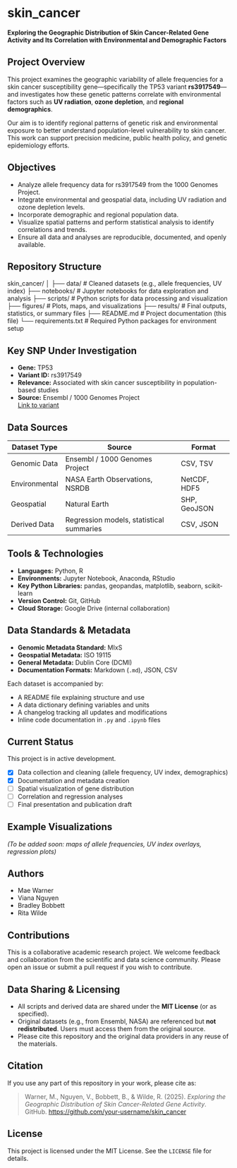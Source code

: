 # skin_cancer

**Exploring the Geographic Distribution of Skin Cancer-Related Gene Activity and Its Correlation with Environmental and Demographic Factors**

## Project Overview

This project examines the geographic variability of allele frequencies for a skin cancer susceptibility gene—specifically the TP53 variant **rs3917549**—and investigates how these genetic patterns correlate with environmental factors such as **UV radiation**, **ozone depletion**, and **regional demographics**. 

Our aim is to identify regional patterns of genetic risk and environmental exposure to better understand population-level vulnerability to skin cancer. This work can support precision medicine, public health policy, and genetic epidemiology efforts.

## Objectives

- Analyze allele frequency data for rs3917549 from the 1000 Genomes Project.
- Integrate environmental and geospatial data, including UV radiation and ozone depletion levels.
- Incorporate demographic and regional population data.
- Visualize spatial patterns and perform statistical analysis to identify correlations and trends.
- Ensure all data and analyses are reproducible, documented, and openly available.

## Repository Structure

skin_cancer/
│
├── data/                # Cleaned datasets (e.g., allele frequencies, UV index)
├── notebooks/           # Jupyter notebooks for data exploration and analysis
├── scripts/             # Python scripts for data processing and visualization
├── figures/             # Plots, maps, and visualizations
├── results/             # Final outputs, statistics, or summary files
├── README.md            # Project documentation (this file)
└── requirements.txt     # Required Python packages for environment setup


## Key SNP Under Investigation

- **Gene:** TP53
- **Variant ID:** rs3917549
- **Relevance:** Associated with skin cancer susceptibility in population-based studies
- **Source:** Ensembl / 1000 Genomes Project  
  [Link to variant](https://www.ensembl.org/Homo_sapiens/Variation/Explore?r=17:7571720-7571720;v=rs3917549)

## Data Sources

| Dataset Type     | Source                                     | Format       |
|------------------|--------------------------------------------|--------------|
| Genomic Data     | Ensembl / 1000 Genomes Project             | CSV, TSV     |
| Environmental    | NASA Earth Observations, NSRDB             | NetCDF, HDF5 |
| Geospatial       | Natural Earth                              | SHP, GeoJSON |
| Derived Data     | Regression models, statistical summaries   | CSV, JSON    |

## Tools & Technologies

- **Languages:** Python, R  
- **Environments:** Jupyter Notebook, Anaconda, RStudio  
- **Key Python Libraries:** pandas, geopandas, matplotlib, seaborn, scikit-learn  
- **Version Control:** Git, GitHub  
- **Cloud Storage:** Google Drive (internal collaboration)

## Data Standards & Metadata

- **Genomic Metadata Standard:** MIxS  
- **Geospatial Metadata:** ISO 19115  
- **General Metadata:** Dublin Core (DCMI)  
- **Documentation Formats:** Markdown (`.md`), JSON, CSV  

Each dataset is accompanied by:
- A README file explaining structure and use
- A data dictionary defining variables and units
- A changelog tracking all updates and modifications
- Inline code documentation in `.py` and `.ipynb` files

## Current Status

This project is in active development.

- [x] Data collection and cleaning (allele frequency, UV index, demographics)
- [x] Documentation and metadata creation
- [ ] Spatial visualization of gene distribution
- [ ] Correlation and regression analyses
- [ ] Final presentation and publication draft

## Example Visualizations

_(To be added soon: maps of allele frequencies, UV index overlays, regression plots)_

## Authors

- Mae Warner  
- Viana Nguyen  
- Bradley Bobbett  
- Rita Wilde

## Contributions

This is a collaborative academic research project. We welcome feedback and collaboration from the scientific and data science community. Please open an issue or submit a pull request if you wish to contribute.

## Data Sharing & Licensing

- All scripts and derived data are shared under the **MIT License** (or as specified).
- Original datasets (e.g., from Ensembl, NASA) are referenced but **not redistributed**. Users must access them from the original source.
- Please cite this repository and the original data providers in any reuse of the materials.

## Citation

If you use any part of this repository in your work, please cite as:

> Warner, M., Nguyen, V., Bobbett, B., & Wilde, R. (2025). *Exploring the Geographic Distribution of Skin Cancer-Related Gene Activity*. GitHub. https://github.com/your-username/skin_cancer

## License

This project is licensed under the MIT License. See the `LICENSE` file for details.
